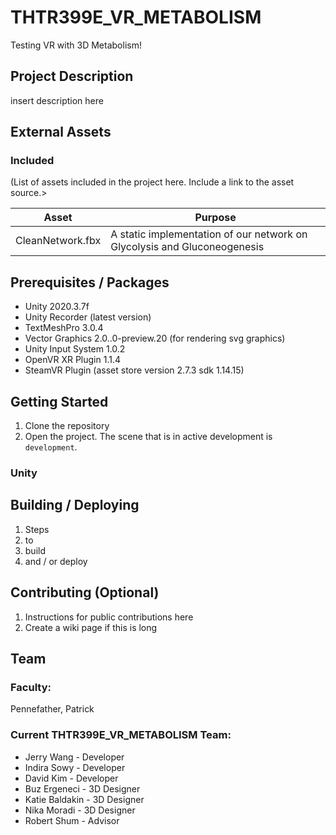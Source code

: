 # THTR399E_VR_METABOLISM

Testing VR with 3D Metabolism!

## Project Description
insert description here

## External Assets

### Included
(List of assets included in the project here. Include a link to the asset source.>

| Asset | Purpose |
| ------ | ------ |
| CleanNetwork.fbx | A static implementation of our network on Glycolysis and Gluconeogenesis |

## Prerequisites / Packages
- Unity 2020.3.7f
- Unity Recorder (latest version)
- TextMeshPro 3.0.4
- Vector Graphics 2.0..0-preview.20 (for rendering svg graphics)
- Unity Input System 1.0.2
- OpenVR XR Plugin 1.1.4
- SteamVR Plugin (asset store version 2.7.3 sdk 1.14.15)

## Getting Started
1. Clone the repository
2. Open the project.  The scene that is in active development is `development`.

### Unity

## Building / Deploying

1. Steps
2. to
3. build
4. and / or deploy

## Contributing (Optional) 

1. Instructions for public contributions here
2. Create a wiki page if this is long

## Team

### Faculty:
Pennefather, Patrick

### Current THTR399E_VR_METABOLISM Team:

- Jerry Wang - Developer
- Indira Sowy - Developer
- David Kim - Developer
- Buz Ergeneci - 3D Designer
- Katie Baldakin - 3D Designer
- Nika Moradi - 3D Designer
- Robert Shum -  Advisor
